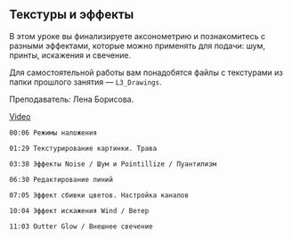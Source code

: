 ## Текстуры и эффекты

В этом уроке вы финализируете аксонометрию и познакомитесь с разными эффектами, которые можно применять для подачи: шум, принты, искажения и свечение.

Для самостоятельной работы вам понадобятся файлы с текстурами из папки прошлого занятия — `L3_Drawings`. 

Преподаватель: Лена Борисова.

[Video](https://player.softculture.cc/embed/PSH/PSH_72.17.10_L6-6_Special_Effects)

``` chapters
00:06 Режимы наложения

01:29 Текстурирование картинки. Трава

03:38 Эффекты Noise / Шум и Pointillize / Пуантилизм

06:30 Редактирование линий

07:05 Эффект сбивки цветов. Настройка каналов

10:04 Эффект искажения Wind / Ветер

11:03 Outter Glow / Внешнее свечение
```
